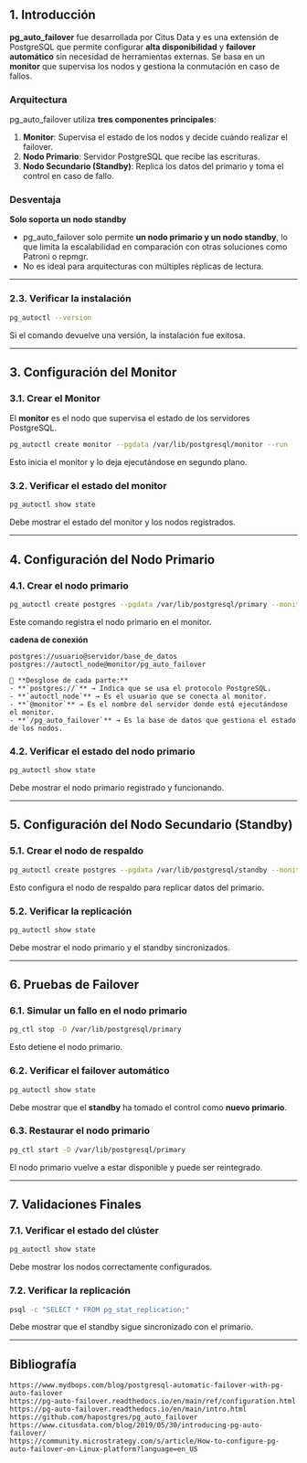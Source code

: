  
## **1. Introducción**  
**pg_auto_failover** fue desarrollada por Citus Data y es una extensión de PostgreSQL que permite configurar **alta disponibilidad** y **failover automático** sin necesidad de herramientas externas. Se basa en un **monitor** que supervisa los nodos y gestiona la conmutación en caso de fallos.  
 
### **Arquitectura**  
pg_auto_failover utiliza **tres componentes principales**:  
1. **Monitor**: Supervisa el estado de los nodos y decide cuándo realizar el failover.  
2. **Nodo Primario**: Servidor PostgreSQL que recibe las escrituras.  
3. **Nodo Secundario (Standby)**: Replica los datos del primario y toma el control en caso de fallo.  

### Desventaja 
**Solo soporta un nodo standby**  
- pg_auto_failover solo permite **un nodo primario y un nodo standby**, lo que limita la escalabilidad en comparación con otras soluciones como Patroni o repmgr.  
- No es ideal para arquitecturas con múltiples réplicas de lectura.


 
---
 

### **2.3. Verificar la instalación**  
```bash
pg_autoctl --version
```
Si el comando devuelve una versión, la instalación fue exitosa.

---

## **3. Configuración del Monitor**  

### **3.1. Crear el Monitor**  
El **monitor** es el nodo que supervisa el estado de los servidores PostgreSQL.  
```bash
pg_autoctl create monitor --pgdata /var/lib/postgresql/monitor --run
```
Esto inicia el monitor y lo deja ejecutándose en segundo plano.


### **3.2. Verificar el estado del monitor**  
```bash
pg_autoctl show state
```
Debe mostrar el estado del monitor y los nodos registrados.

--- 

## **4. Configuración del Nodo Primario**  

### **4.1. Crear el nodo primario**  
```bash
pg_autoctl create postgres --pgdata /var/lib/postgresql/primary --monitor 'postgres://autoctl_node@monitor/pg_auto_failover' --run
```
Este comando registra el nodo primario en el monitor.


 **cadena de conexión**  

```
postgres://usuario@servidor/base_de_datos
postgres://autoctl_node@monitor/pg_auto_failover

📍 **Desglose de cada parte:**  
- **`postgres://`** → Indica que se usa el protocolo PostgreSQL.  
- **`autoctl_node`** → Es el usuario que se conecta al monitor.  
- **`@monitor`** → Es el nombre del servidor donde está ejecutándose el monitor.  
- **`/pg_auto_failover`** → Es la base de datos que gestiona el estado de los nodos.  

```


### **4.2. Verificar el estado del nodo primario**  
```bash
pg_autoctl show state
```
Debe mostrar el nodo primario registrado y funcionando.

---



## **5. Configuración del Nodo Secundario (Standby)**  

### **5.1. Crear el nodo de respaldo**  
```bash
pg_autoctl create postgres --pgdata /var/lib/postgresql/standby --monitor 'postgres://autoctl_node@monitor/pg_auto_failover' --run
```
Esto configura el nodo de respaldo para replicar datos del primario.

### **5.2. Verificar la replicación**  
```bash
pg_autoctl show state
```
Debe mostrar el nodo primario y el standby sincronizados.

---



## **6. Pruebas de Failover**  

### **6.1. Simular un fallo en el nodo primario**  
```bash
pg_ctl stop -D /var/lib/postgresql/primary
```
Esto detiene el nodo primario.

### **6.2. Verificar el failover automático**  
```bash
pg_autoctl show state
```
Debe mostrar que el **standby** ha tomado el control como **nuevo primario**.

### **6.3. Restaurar el nodo primario**  
```bash
pg_ctl start -D /var/lib/postgresql/primary
```
El nodo primario vuelve a estar disponible y puede ser reintegrado.

---

## **7. Validaciones Finales**  

### **7.1. Verificar el estado del clúster**  
```bash
pg_autoctl show state
```
Debe mostrar los nodos correctamente configurados.

### **7.2. Verificar la replicación**  
```bash
psql -c "SELECT * FROM pg_stat_replication;"
```
Debe mostrar que el standby sigue sincronizado con el primario.

---


## Bibliografía
```
https://www.mydbops.com/blog/postgresql-automatic-failover-with-pg-auto-failover
https://pg-auto-failover.readthedocs.io/en/main/ref/configuration.html
https://pg-auto-failover.readthedocs.io/en/main/intro.html
https://github.com/hapostgres/pg_auto_failover
https://www.citusdata.com/blog/2019/05/30/introducing-pg-auto-failover/
https://community.microstrategy.com/s/article/How-to-configure-pg-auto-failover-on-Linux-platform?language=en_US
```
